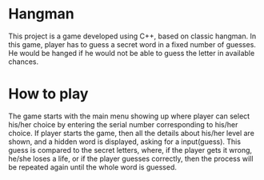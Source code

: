 # Hangman

This project is a game developed using C++, based on classic hangman. In this game, player has to guess a secret word in a fixed number of guesses. He would be hanged if he would not be able to guess the letter in available chances. 


# How to play

The game starts with the main menu showing up where player can select his/her choice by entering the serial number corresponding to his/her choice.
If player starts the game, then all the details about his/her level are shown, and a hidden word is displayed, asking for a input(guess). This guess is compared to the secret letters, where, if the player gets it wrong, he/she loses a life, or if the player guesses correctly, then the process will be repeated again until the whole word is guessed.

